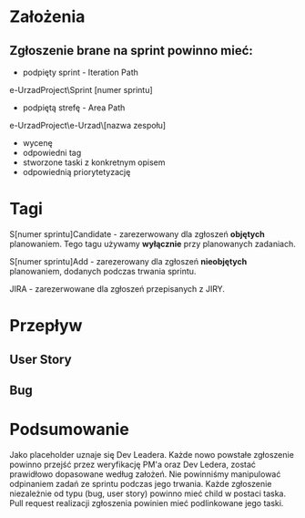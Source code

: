 # Założenia

## Zgłoszenie brane na sprint powinno mieć:
- podpięty sprint - Iteration Path

e-UrzadProject\Sprint [numer sprintu]
- podpiętą strefę - Area Path

e-UrzadProject\e-Urzad\\[nazwa zespołu]
- wycenę
- odpowiedni tag
- stworzone taski z konkretnym opisem
- odpowiednią priorytetyzację

# Tagi
S[numer sprintu]Candidate - zarezerwowany dla zgłoszeń **objętych** planowaniem. Tego tagu używamy **wyłącznie** przy planowanych zadaniach.

S[numer sprintu]Add - zarezerowany dla zgłoszeń **nieobjętych** planowaniem, dodanych podczas trwania sprintu.

JIRA - zarezerwowane dla zgłoszeń przepisanych z JIRY.

# Przepływ

## User Story
## Bug

# Podsumowanie

Jako placeholder uznaje się Dev Leadera. Każde nowo powstałe zgłoszenie powinno przejść przez weryfikację PM'a oraz Dev Ledera, zostać prawidłowo dopasowane według założeń. Nie powinniśmy manipulować odpinaniem zadań ze sprintu podczas jego trwania. Każde zgłoszenie niezależnie od typu (bug, user story) powinno mieć child w postaci taska. Pull request realizacji zgłoszenia powinien mieć podlinkowane jego taski. 

